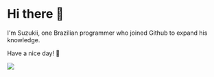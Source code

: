 # Hi there 👋

I'm Suzukii, one Brazilian programmer who joined Github to expand his knowledge.

Have a nice day! 💜

![](https://github-readme-stats.vercel.app/api?username=devsuzukii)

